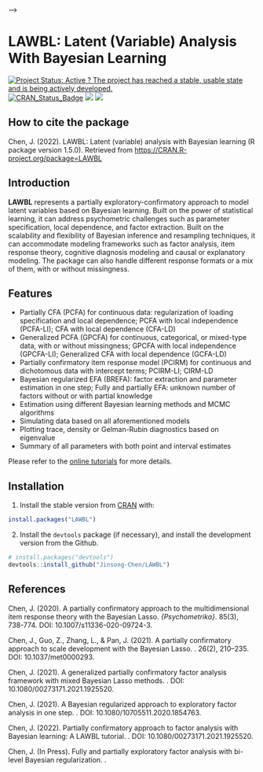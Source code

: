 
<!-- README.md is generated from README.Rmd. Please edit that file -->
<!-- <!-- Global site tag (gtag.js) - Google Analytics -->

–>
<!-- <script async src="https://www.googletagmanager.com/gtag/js?id=G-6XKC5E4PWL"></script> -->
<!-- <script> --> <!--   window.dataLayer = window.dataLayer || []; -->
<!--   function gtag(){dataLayer.push(arguments);} -->
<!--   gtag('js', new Date()); -->

<!--   gtag('config', 'G-6XKC5E4PWL'); -->
<!-- </script> -->

# LAWBL: Latent (Variable) Analysis With Bayesian Learning

[![Project Status: Active ? The project has reached a stable, usable
state and is being actively
developed.](http://www.repostatus.org/badges/latest/active.svg)](https://www.repostatus.org/)
[![CRAN_Status_Badge](http://www.r-pkg.org/badges/version/LAWBL)](https://cran.r-project.org/package=LAWBL)
[![](https://cranlogs.r-pkg.org/badges/LAWBL?color=brightgreen)](https://cran.r-project.org/package=LAWBL)
[![](http://cranlogs.r-pkg.org/badges/grand-total/LAWBL?color=green)](https://cran.r-project.org/package=LAWBL)

## How to cite the package

Chen, J. (2022). LAWBL: Latent (variable) analysis with Bayesian
learning (R package version 1.5.0). Retrieved from
<https://CRAN.R-project.org/package=LAWBL>

## Introduction

**LAWBL** represents a partially exploratory-confirmatory approach to
model latent variables based on Bayesian learning. Built on the power of
statistical learning, it can address psychometric challenges such as
parameter specification, local dependence, and factor extraction. Built
on the scalability and flexibility of Bayesian inference and resampling
techniques, it can accommodate modeling frameworks such as factor
analysis, item response theory, cognitive diagnosis modeling and causal
or explanatory modeling. The package can also handle different response
formats or a mix of them, with or without missingness.

## Features

-   Partially CFA (PCFA) for continuous data: regularization of loading
    specification and local dependence; PCFA with local independence
    (PCFA-LI); CFA with local dependence (CFA-LD)
-   Generalized PCFA (GPCFA) for continuous, categorical, or mixed-type
    data, with or without missingness; GPCFA with local independence
    (GPCFA-LI); Generalized CFA with local dependence (GCFA-LD)
-   Partially confirmatory item response model (PCIRM) for continuous
    and dichotomous data with intercept terms; PCIRM-LI; CIRM-LD
-   Bayesian regularized EFA (BREFA): factor extraction and parameter
    estimation in one step; Fully and partially EFA: unknown number of
    factors without or with partial knowledge
-   Estimation using different Bayesian learning methods and MCMC
    algorithms
-   Simulating data based on all aforementioned models
-   Plotting trace, density or Gelman-Rubin diagnostics based on
    eigenvalue
-   Summary of all parameters with both point and interval estimates

Please refer to the [online
tutorials](https://jinsong-chen.github.io/LAWBL/articles/LAWBL.html) for
more details.

## Installation

1.  Install the stable version from [CRAN](https://CRAN.R-project.org)
    with:

``` r
install.packages("LAWBL")
```

2.  Install the `devtools` package (if necessary), and install the
    development version from the Github.

``` r
# install.packages("devtools")
devtools::install_github("Jinsong-Chen/LAWBL")
```

## References

Chen, J. (2020). A partially confirmatory approach to the
multidimensional item response theory with the Bayesian Lasso.
*{Psychometrika}*. 85(3), 738-774. DOI: 10.1007/s11336-020-09724-3.

Chen, J., Guo, Z., Zhang, L., & Pan, J. (2021). A partially confirmatory
approach to scale development with the Bayesian Lasso. . 26(2), 210–235.
DOI: 10.1037/met0000293.

Chen, J. (2021). A generalized partially confirmatory factor analysis
framework with mixed Bayesian Lasso methods. . DOI:
10.1080/00273171.2021.1925520.

Chen, J. (2021). A Bayesian regularized approach to exploratory factor
analysis in one step. . DOI: 10.1080/10705511.2020.1854763.

Chen, J. (2022). Partially confirmatory approach to factor analysis with
Bayesian learning: A LAWBL tutorial. . DOI:
10.1080/00273171.2021.1925520.

Chen, J. (In Press). Fully and partially exploratory factor analysis
with bi-level Bayesian regularization. .
